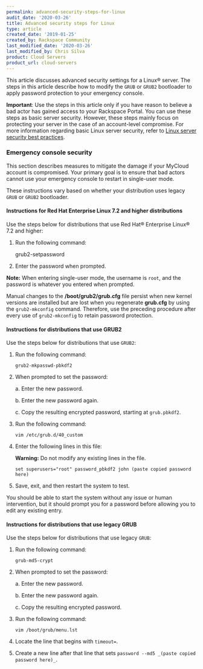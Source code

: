 ```yaml
---
permalink: advanced-security-steps-for-linux
audit_date: '2020-03-26'
title: Advanced security steps for Linux
type: article
created_date: '2019-01-25'
created_by: Rackspace Community
last_modified_date: '2020-03-26'
last_modified_by: Chris Silva
product: Cloud Servers
product_url: cloud-servers
---
```


This article discusses advanced security settings for a Linux&reg; server. The steps in this article describe how to modify the `GRUB` or `GRUB2` bootloader to apply password protection to your emergency console. 

**Important**: Use the steps in this article only if you have reason to believe a bad actor has gained access to your Rackspace Portal. You can use these steps as basic server security. However, these steps mainly focus on protecting your server in the case of an account-level compromise. For more information regarding basic Linux server security, refer to [Linux server security best practices](https://docs-ospc.rackspace.com/support/how-to/cloud-servers/linux-server-security-best-practices/).

### Emergency console security

This section describes measures to mitigate the damage if your MyCloud account is compromised. Your primary goal is to ensure that bad actors cannot use your emergency console to restart in single-user mode.

These instructions vary based on whether your distribution uses legacy `GRUB` or `GRUB2` bootloader.

#### Instructions for Red Hat Enterprise Linux 7.2 and higher distributions

Use the steps below for distributions that use Red Hat® Enterprise Linux® 7.2 and higher:

1. Run the following command:

    grub2-setpassword

2. Enter the password when prompted.

**Note:** When entering single-user mode, the username is `root`, and the password is whatever you entered when prompted.

Manual changes to the **/boot/grub2/grub.cfg** file persist when new kernel versions are installed but are lost when you regenerate **grub.cfg** by using the `grub2-mkconfig` command. Therefore, use the preceding procedure after every use of `grub2-mkconfig` to retain password protection.

#### Instructions for distributions that use GRUB2

Use the steps below for distributions that use `GRUB2`:

1. Run the following command:

       grub2-mkpasswd-pbkdf2

2. When prompted to set the password:

   a. Enter the new password.

   b. Enter the new password again.

   c. Copy the resulting encrypted password, starting at `grub.pbkdf2`.

3. Run the following command:

       vim /etc/grub.d/40_custom

4. Enter the following lines in this file:

   **Warning:** Do not modify any existing lines in the file.

       set superusers="root" password_pbkdf2 john (paste copied password here)

5. Save, exit, and then restart the system to test.

You should be able to start the system without any issue or human intervention, but
it should prompt you for a password before allowing you to edit any existing entry.

#### Instructions for distributions that use legacy GRUB

Use the steps below for distributions that use legacy `GRUB`:

1. Run the following command:

       grub-md5-crypt
       
2. When prompted to set the password:     

   a. Enter the new password.

   b. Enter the new password again.

   c. Copy the resulting encrypted password.

3. Run the following command:

       vim /boot/grub/menu.lst

4. Locate the line that begins with `timeout=`.

5. Create a new line after that line that sets `password --md5 _(paste copied password here)_`.
